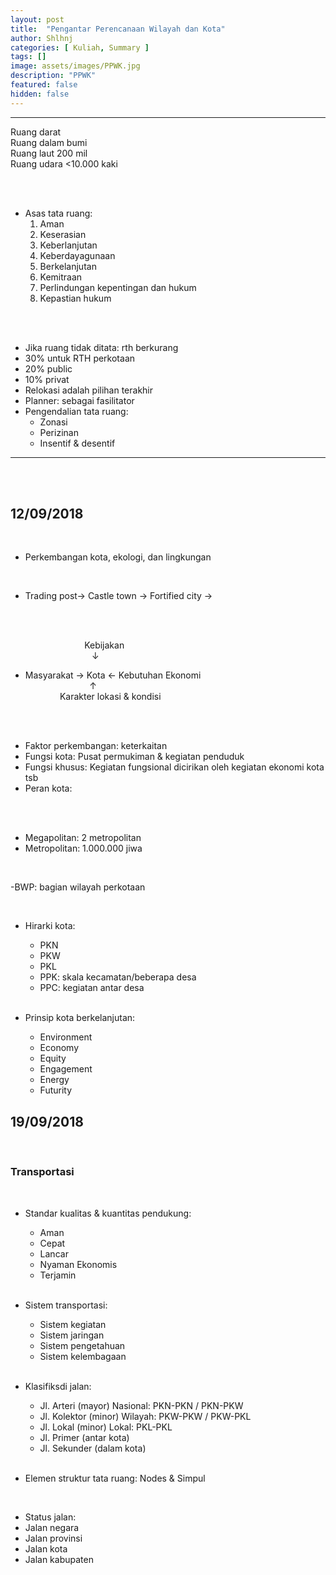 ```yaml
---
layout: post
title:  "Pengantar Perencanaan Wilayah dan Kota"
author: Shlhnj
categories: [ Kuliah, Summary ]
tags: []
image: assets/images/PPWK.jpg
description: "PPWK"
featured: false
hidden: false
---
```


---
Ruang darat <br>
Ruang dalam bumi <br>
Ruang laut 200 mil <br>
Ruang udara <10.000 kaki <br>

<br>
<br>

- Asas tata ruang:
  1. Aman
  2. Keserasian
  3. Keberlanjutan
  4. Keberdayagunaan
  5. Berkelanjutan
  6. Kemitraan
  7. Perlindungan kepentingan dan hukum
  8. Kepastian hukum
  
 <br>
 <br>
 
- Jika ruang tidak ditata: rth berkurang
- 30% untuk RTH perkotaan
- 20% public
- 10% privat
- Relokasi adalah pilihan terakhir
- Planner: sebagai fasilitator
- Pengendalian tata ruang:
  - Zonasi
  - Perizinan
  - Insentif & desentif
  
---

<br>
<br>

## 12/09/2018

<br>

- Perkembangan kota, ekologi, dan lingkungan

<br>

- Trading post-> Castle town -> Fortified city ->

<br>
<br>

&nbsp; &nbsp; &nbsp; &nbsp; &nbsp; &nbsp; &nbsp; &nbsp; &nbsp; &nbsp; &nbsp;  &nbsp; &nbsp;  &nbsp; &nbsp; Kebijakan <br>
&nbsp; &nbsp; &nbsp; &nbsp; &nbsp; &nbsp;&nbsp; &nbsp; &nbsp; &nbsp; &nbsp; &nbsp;  &nbsp; &nbsp; &nbsp; &nbsp; &nbsp; &#8595;
- Masyarakat &#8594; Kota &#8592; Kebutuhan Ekonomi <br>
&nbsp; &nbsp; &nbsp; &nbsp; &nbsp; &nbsp; &nbsp; &nbsp; &nbsp; &nbsp; &nbsp; &nbsp; &nbsp; &#8593; <br>
&nbsp; &nbsp; &nbsp; &nbsp; &nbsp; &nbsp; &nbsp;   Karakter lokasi & kondisi <br>

<br>
<br>

- Faktor perkembangan: keterkaitan
- Fungsi kota: Pusat permukiman & kegiatan penduduk
- Fungsi khusus: Kegiatan fungsional dicirikan oleh kegiatan ekonomi kota tsb
- Peran kota:

<br>
<br>

- Megapolitan: 2 metropolitan
- Metropolitan: 1.000.000 jiwa

<br>

-BWP: bagian wilayah perkotaan

<br>

- Hirarki kota:
  - PKN
  - PKW
  - PKL
  - PPK: skala kecamatan/beberapa desa
  - PPC: kegiatan antar desa
  
  <br>
  
- Prinsip kota berkelanjutan:
  - Environment
  - Economy
  - Equity
  - Engagement
  - Energy
  - Futurity
   
   
 ## 19/09/2018
   
   <br>
   
 ### Transportasi
   
   <br>
   
- Standar kualitas & kuantitas pendukung: <br>
  - Aman
  - Cepat
  - Lancar
  - Nyaman Ekonomis
  - Terjamin
  
   <br>
   
- Sistem transportasi: <br>
  - Sistem kegiatan
  - Sistem jaringan
  - Sistem pengetahuan
  - Sistem kelembagaan
  
  <br>
  
- Klasifiksdi jalan:
  - Jl. Arteri (mayor)      Nasional: PKN-PKN / PKN-PKW 
  - Jl. Kolektor (minor)    Wilayah: PKW-PKW / PKW-PKL
  - Jl. Lokal (minor)       Lokal:  PKL-PKL
  - Jl. Primer (antar kota)
  - Jl. Sekunder (dalam kota)
  
  <br>
  
- Elemen struktur tata ruang: Nodes & Simpul

<br>

- Status jalan:
 - Jalan negara
 - Jalan provinsi
 - Jalan kota
 - Jalan kabupaten
 
 <br>
 <br>


